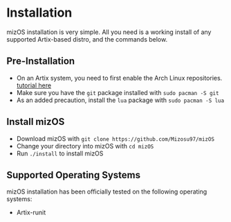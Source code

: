 # Installation

mizOS installation is very simple. All you need is a working install of any supported Artix-based distro, and the commands below.

## Pre-Installation

- On an Artix system, you need to first enable the Arch Linux repositories. [tutorial here](https://wiki.artixlinux.org/Main/Repositories)
- Make sure you have the `git` package installed with `sudo pacman -S git`
- As an added precaution, install the `lua` package with `sudo pacman -S lua`

## Install mizOS

- Download mizOS with `git clone https://github.com/Mizosu97/mizOS`
- Change your directory into mizOS with `cd mizOS`
- Run `./install` to install mizOS

## Supported Operating Systems

mizOS installation has been officially tested on the following operating systems:

- Artix-runit
